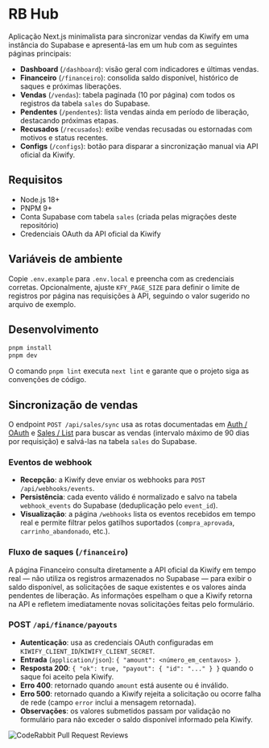 # RB Hub

Aplicação Next.js minimalista para sincronizar vendas da Kiwify em uma instância do Supabase e apresentá-las em um hub com as seguintes páginas principais:

- **Dashboard** (`/dashboard`): visão geral com indicadores e últimas vendas.
- **Financeiro** (`/financeiro`): consolida saldo disponível, histórico de saques e próximas liberações.
- **Vendas** (`/vendas`): tabela paginada (10 por página) com todos os registros da tabela `sales` do Supabase.
- **Pendentes** (`/pendentes`): lista vendas ainda em período de liberação, destacando próximas etapas.
- **Recusados** (`/recusados`): exibe vendas recusadas ou estornadas com motivos e status recentes.
- **Configs** (`/configs`): botão para disparar a sincronização manual via API oficial da Kiwify.

## Requisitos

- Node.js 18+
- PNPM 9+
- Conta Supabase com tabela `sales` (criada pelas migrações deste repositório)
- Credenciais OAuth da API oficial da Kiwify

## Variáveis de ambiente

Copie `.env.example` para `.env.local` e preencha com as credenciais corretas. Opcionalmente, ajuste `KFY_PAGE_SIZE` para definir o limite de registros por página nas requisições à API, seguindo o valor sugerido no arquivo de exemplo.

## Desenvolvimento

```bash
pnpm install
pnpm dev
```

O comando `pnpm lint` executa `next lint` e garante que o projeto siga as convenções de código.

## Sincronização de vendas

O endpoint `POST /api/sales/sync` usa as rotas documentadas em [Auth / OAuth](https://docs.kiwify.com.br/api-reference/auth/oauth) e [Sales / List](https://docs.kiwify.com.br/api-reference/sales/list) para buscar as vendas (intervalo máximo de 90 dias por requisição) e salvá-las na tabela `sales` do Supabase.

### Eventos de webhook

- **Recepção**: a Kiwify deve enviar os webhooks para `POST /api/webhooks/events`.
- **Persistência**: cada evento válido é normalizado e salvo na tabela `webhook_events` do Supabase (deduplicação pelo `event_id`).
- **Visualização**: a página `/webhooks` lista os eventos recebidos em tempo real e permite filtrar pelos gatilhos suportados (`compra_aprovada`, `carrinho_abandonado`, etc.).

### Fluxo de saques (`/financeiro`)

A página Financeiro consulta diretamente a API oficial da Kiwify em tempo real — não utiliza os registros armazenados no Supabase — para exibir o saldo disponível, as solicitações de saque existentes e os valores ainda pendentes de liberação. As informações espelham o que a Kiwify retorna na API e refletem imediatamente novas solicitações feitas pelo formulário.

### POST `/api/finance/payouts`

- **Autenticação**: usa as credenciais OAuth configuradas em `KIWIFY_CLIENT_ID`/`KIWIFY_CLIENT_SECRET`.
- **Entrada** (`application/json`): `{ "amount": <número_em_centavos> }`.
- **Resposta 200**: `{ "ok": true, "payout": { "id": "..." } }` quando o saque foi aceito pela Kiwify.
- **Erro 400**: retornado quando `amount` está ausente ou é inválido.
- **Erro 500**: retornado quando a Kiwify rejeita a solicitação ou ocorre falha de rede (campo `error` inclui a mensagem retornada).
- **Observações**: os valores submetidos passam por validação no formulário para não exceder o saldo disponível informado pela Kiwify.

![CodeRabbit Pull Request Reviews](https://img.shields.io/coderabbit/prs/github/leoxavier3914-arch/rb?utm_source=oss&utm_medium=github&utm_campaign=leoxavier3914-arch%2Frb&labelColor=171717&color=FF570A&link=https%3A%2F%2Fcoderabbit.ai&label=CodeRabbit+Reviews)
